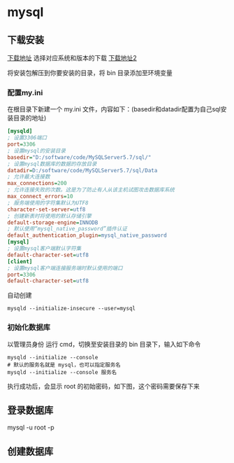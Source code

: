 # mysql

## 下载安装

[下载地址](https://dev.mysql.com/downloads/mysql/) 选择对应系统和版本的下载
[下载地址2](https://downloads.mysql.com/archives/community/)

将安装包解压到你要安装的目录，将 bin 目录添加至环境变量

### 配置my.ini

在根目录下新建一个 my.ini 文件，内容如下：(basedir和datadir配置为自己sql安装目录的地址)

```ini
[mysqld]
; 设置3306端口
port=3306
; 设置mysql的安装目录
basedir="D:/software/code/MySQLServer5.7/sql/"
; 设置mysql数据库的数据的存放目录
datadir=D:/software/code/MySQLServer5.7/sql/Data
; 允许最大连接数
max_connections=200
; 允许连接失败的次数。这是为了防止有人从该主机试图攻击数据库系统
max_connect_errors=10
; 服务端使用的字符集默认为UTF8
character-set-server=utf8
; 创建新表时将使用的默认存储引擎
default-storage-engine=INNODB
; 默认使用“mysql_native_password”插件认证
default_authentication_plugin=mysql_native_password
[mysql]
; 设置mysql客户端默认字符集
default-character-set=utf8
[client]
; 设置mysql客户端连接服务端时默认使用的端口
port=3306
default-character-set=utf8
```

自动创建

```shell
mysqld --initialize-insecure --user=mysql
```

### 初始化数据库

以管理员身份 运行 cmd，切换至安装目录的 bin 目录下，输入如下命令

```shell
mysqld --initialize --console
# 默认的服务名就是 mysql，也可以指定服务名
mysqld --initialize --console 服务名
```

执行成功后，会显示 root 的初始密码，如下图，这个密码需要保存下来

## 登录数据库

mysql -u root -p

## 创建数据库
